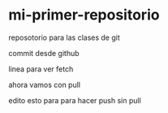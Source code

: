 # mi-primer-repositorio
reposotorio para las clases de git

commit desde github

linea para ver fetch

ahora vamos con pull

edito esto para para hacer push sin pull
